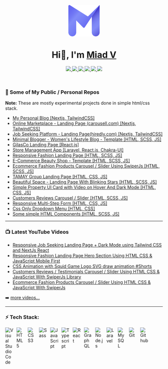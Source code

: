 <p align="center">
    <img  width="100" height="100" src="./assets/MV-Logo.svg">
    <h1 align="center">Hi👋, I'm <a href="https://www.miadv.dev" alt="blog">Miad V</a></h1>
</p>

<p align="center">
    <a href="https://www.buymeacoffee.com/miad" alt="buymeacoffee">
        <img src="https://img.shields.io/badge/Buy%20Me%20a%20Coffee-ffdd00?style=flat&logo=buy-me-a-coffee&logoColor=black" />
    </a>
    <a href="https://www.linkedin.com/in/miad-vosoughi" alt="LinkedIn">
        <img src="https://img.shields.io/badge/LinkedIn-%230077B5.svg?style=flat&logo=linkedin&logoColor=white" />
    </a>
    <a href="mailto:miadv.biz@gmail.com" alt="gmail">
        <img src="https://img.shields.io/badge/Gmail-D14836.svg?style=flat&logo=gmail&logoColor=white" />
    </a>
    <a href="https://twitter.com/Miad_Vosoughi" alt="twitter">
        <img src="https://img.shields.io/badge/Twitter-%231DA1F2.svg?style=flat&logo=twitter&logoColor=white" />
    </a>
    <a href="https://www.youtube.com/c/MiadVosoughi" alt="youtube">
        <img src="https://img.shields.io/badge/Youtube-%23FF0000.svg?style=flat&logo=youTube&logoColor=white" />
    </a>
    <a href="https://www.instagram.com/miadv.dev" alt="instagram">
        <img src="https://img.shields.io/badge/Instagram-%23E4405F.svg?style=flat&logo=instagram&logoColor=white" />
    </a>
</p>

<br />

### 📂 Some of My Public / Personal Repos

**Note:** These are mostly experimental projects done in simple html/css stack.

- [My Personal Blog [Nextjs, TailwindCSS]](https://github.com/MiadV/miadv.dev)
- [Online Marketplace - Landing Page (carousell.com) [Nextjs, TailwindCSS]](https://github.com/MiadV/carousell-tw)
- [Job Seeking Platform - Landing Page(hiredly.com) [Nextjs, TailwindCSS]](https://github.com/MiadV/hiredli-tw)
- [Minimal Blogger - Women's Lifestyle Blog - Template [HTML, SCSS, JS]](https://github.com/MiadV/Minimal-Blogger-Women-Lifestyle-Blog-Template)
- [GilasCo Landing Page [React.js]](https://github.com/MiadV/gilasco-landing-page)
- [Store Management App [Laravel, React.js, Chakra-UI]](https://github.com/MiadV/store-management)
- [Responsive Fashion Landing Page [HTML, SCSS, JS]](https://github.com/MiadV/Responsive-Fashion-Landing-Page-Hero-Section-Using-HTML-CSS-JavaScript-Mobile-First)
- [E-Commerce Beauty Shop - Template [HTML, SCSS, JS]](https://github.com/MiadV/ecommerce-template-beautyshop)
- [Ecommerce Fashion Products Carousel / Slider Using SwiperJs [HTML, SCSS, JS]](https://github.com/MiadV/ecommerce-fashion-products-carousel)
- [TAMAY Group Landing Page [HTML, CSS, JS]](https://github.com/MiadV/tamay-group-landing-page)
- [Beautiful Space - Landing Page With Blinking Stars [HTML, SCSS, JS]](https://github.com/MiadV/beautiful-space-landing-page)
- [Simple Property UI Card with Video on Hover And Dark Mode [HTML, CSS, JS]](https://github.com/MiadV/card-with-video-on-hover)
- [Customers Reviews Carousel / Slider [HTML, SCSS, JS]](https://github.com/MiadV/Customers-Reviews-Carousel)
- [Responsive Multi-Step Form [HTML, CSS, JS]](https://github.com/MiadV/simple-multi-step-form)
- [Css Only Dropdown Menu [HTML, CSS]](https://github.com/MiadV/CSS-Only-Dropdown-Menu)
- [Some simple HTML Components [HTML, SCSS, JS]](https://github.com/MiadV/html-playground)

---

### 📺 Latest YouTube Videos

<!-- YOUTUBE:START -->

- [Responsive Job Seeking Landing Page + Dark Mode using Tailwind CSS and NextJs React](https://www.youtube.com/watch?v=CJW3cIwDScg)
- [Responsive Fashion Landing Page Hero Section Using HTML CSS &amp; JavaScript Mobile First](https://www.youtube.com/watch?v=5WHbhwjVSfU)
- [CSS Animation with Squid Game Logo SVG draw animation #Shorts](https://www.youtube.com/watch?v=MqpSXtvFhXk)
- [Customers Reviews / Testimonials Carousel / Slider Using HTML CSS &amp; JavaScript With SwiperJs Library](https://www.youtube.com/watch?v=D1ZiN2FuLHA)
- [Ecommerce Fashion Products Carousel / Slider Using HTML CSS &amp; JavaScript With SwiperJs](https://www.youtube.com/watch?v=gD1dLiCUcO4)
<!-- YOUTUBE:END -->

➡️ [more videos...](https://www.youtube.com/c/MiadVosoughi)

---

### ⚡ Tech Stack:

<img align="left" alt="Visual Studio Code" width="26px" src="https://cdn.jsdelivr.net/gh/devicons/devicon/icons/vscode/vscode-original.svg" style="padding-right:10px;" />
<img align="left" alt="HTML5" width="26px" src="https://cdn.jsdelivr.net/gh/devicons/devicon/icons/html5/html5-original.svg" style="padding-right:10px;" />
<img align="left" alt="CSS3" width="26px" src="https://cdn.jsdelivr.net/gh/devicons/devicon/icons/css3/css3-original.svg" style="padding-right:10px;" />
<img align="left" alt="Sass" width="26px" src="https://cdn.jsdelivr.net/gh/devicons/devicon/icons/sass/sass-original.svg" style="padding-right:10px;" />
<img align="left" alt="JavaScript" width="26px" src="https://cdn.jsdelivr.net/gh/devicons/devicon/icons/javascript/javascript-original.svg" style="padding-right:10px;" />
<img align="left" alt="Typescript" width="26px" src="https://cdn.jsdelivr.net/gh/devicons/devicon/icons/typescript/typescript-original.svg" style="padding-right:10px;" />
<img align="left" alt="React" width="26px" src="https://cdn.jsdelivr.net/gh/devicons/devicon/icons/react/react-original.svg" style="padding-right:10px;" />
<img align="left" alt="GraphQL" width="26px" src="https://cdn.jsdelivr.net/gh/devicons/devicon/icons/graphql/graphql-plain.svg" style="padding-right:10px;" />
<img align="left" alt="Node.js" width="26px" src="https://cdn.jsdelivr.net/gh/devicons/devicon/icons/nodejs/nodejs-original.svg" style="padding-right:10px;" />
<img align="left" alt="Laravel" width="26px" src="https://cdn.jsdelivr.net/gh/devicons/devicon/icons/laravel/laravel-plain.svg" style="padding-right:10px;" />
<img align="left" alt="MySQL" width="26px" src="https://cdn.jsdelivr.net/gh/devicons/devicon/icons/mysql/mysql-original.svg" style="padding-right:10px;" />
<img align="left" alt="Git" width="26px" src="https://cdn.jsdelivr.net/gh/devicons/devicon/icons/git/git-original.svg" style="padding-right:10px;" />
<img align="left" alt="Github" width="26px" src="https://cdn.jsdelivr.net/gh/devicons/devicon/icons/github/github-original.svg" style="padding-right:10px;" />
